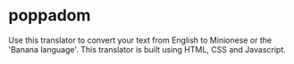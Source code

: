 # poppadom
Use this translator to convert your text from English to Minionese or the 'Banana language'. This translator is built using HTML, CSS and Javascript.
